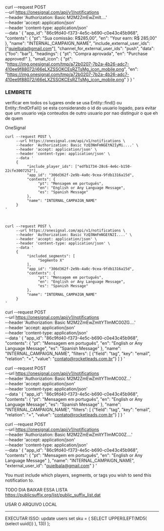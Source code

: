 curl --request POST \
     --url https://onesignal.com/api/v1/notifications \
     --header 'Authorization: Basic M2M2ZmEwZmIt....' \
     --header 'accept: application/json' \
     --header 'content-type: application/json' \
     --data '
     {
          "app_id": "86c9fd40-f373-4e5c-b690-c0e43c45b968",
          "contents": {
               "pt": "Sua comissão: R$285,00",
               "en": "Your earn: R$ 285,00"
          },
          "name": "INTERNAL_CAMPAIGN_NAME",
          "include_external_user_ids": ["quielbala@gmail.com"],
          "channel_for_external_user_ids": "push",
          "data": {"foo": "bar"},
          "headings": {
               "pt": "Compra aprovada",
               "en": "Purchase approved!"
          },
          "small_icon": {
               "pt": "https://img.onesignal.com/tmp/a72b0207-7b2a-4b26-adc7-410ee9f88072/i66eLXZSSOKCEsRZTsMg_icon_mobile.png",
               "en": "https://img.onesignal.com/tmp/a72b0207-7b2a-4b26-adc7-410ee9f88072/i66eLXZSSOKCEsRZTsMg_icon_mobile.png"
          }
     }
'


### LEMBRETE

verificar em todos os lugares onde se usa Entity::find() ou Entity::findOrFail() 
se esta considerando o id do usuario logado, para evitar que um usuario veja
conteudos de outro usuario por nao distinguir o que eh de quem

OneSignal
```
curl --request POST \
     --url https://onesignal.com/api/v1/notifications \
     --header 'Authorization: Basic YzQ3NmFmNGEtN2IyMi....' \
     --header 'accept: application/json' \
     --header 'content-type: application/json' \
     --data '
     {
          "include_player_ids": ["edfb1734-28c6-4e6c-b150-22cfe3007252"],
          "app_id": "306d362f-2e9b-4a0c-9cea-9fdb1316a15d",
          "contents": {
               "pt": "Mensagem em português",
               "en": "English or Any Language Message",
               "es": "Spanish Message"
          },
          "name": "INTERNAL_CAMPAIGN_NAME"
     }
'



curl --request POST \
     --url https://onesignal.com/api/v1/notifications \
     --header 'Authorization: Basic YzQ3NmFmNGEtN2I....' \
     --header 'accept: application/json' \
     --header 'content-type: application/json' \
     --data '
     {
          "included_segments": [
               "Segmento X"
          ],
          "app_id": "306d362f-2e9b-4a0c-9cea-9fdb1316a15d",
          "contents": {
               "pt": "Mensagem em português",
               "en": "English or Any Language Message",
               "es": "Spanish Message"
          },
          "name": "INTERNAL_CAMPAIGN_NAME"
     }
'
```









curl --request POST \
     --url https://onesignal.com/api/v1/notifications \
     --header 'Authorization: Basic M2M2ZmEwZmItYTlmMC00ZG....' \
     --header 'accept: application/json' \
     --header 'content-type: application/json' \
     --data '
     {
          "app_id": "86c9fd40-f373-4e5c-b690-c0e43c45b968",
          "contents": {
               "pt": "Mensagem em português",
               "en": "English or Any Language Message",
               "es": "Spanish Message"
          },
          "name": "INTERNAL_CAMPAIGN_NAME",
          "filters": [
               {"field": "tag", "key": "email", "relation": "=", "value": "contato@rocketleads.com.br"}
          ]
     }
'





curl --request POST \
     --url https://onesignal.com/api/v1/notifications \
     --header 'Authorization: Basic M2M2ZmEwZmItYTlmMC00Z...' \
     --header 'accept: application/json' \
     --header 'content-type: application/json' \
     --data '
     {
          "app_id": "86c9fd40-f373-4e5c-b690-c0e43c45b968",
          "contents": {
               "pt": "Mensagem em português",
               "en": "English or Any Language Message",
               "es": "Spanish Message"
          },
          "name": "INTERNAL_CAMPAIGN_NAME",
          "filters": [
               {"field": "tag", "key": "email", "relation": "=", "value": "contato@rocketleads.com.br"}
          ]
     }
'





curl --request POST \
     --url https://onesignal.com/api/v1/notifications \
     --header 'Authorization: Basic M2M2ZmEwZmItYTlmMC00Z....' \
     --header 'accept: application/json' \
     --header 'content-type: application/json' \
     --data '
     {
          "app_id": "86c9fd40-f373-4e5c-b690-c0e43c45b968",
          "contents": {
               "pt": "Mensagem em português",
               "en": "English or Any Language Message"
          },
          "name": "INTERNAL_CAMPAIGN_NAME",
          "external_user_id": "quielbala@gmail.com"
     }
'

You must include which players, segments, or tags you wish to send this notification to.









TODO DIA BAIXAR ESSA LISTA
https://publicsuffix.org/list/public_suffix_list.dat

USAR O ARQUIVO LOCAL




-------------

EXECUTAR ISSO: 
update users set sku = ( SELECT UPPER(LEFT(MD5( (select uuid()) ), 13)) );